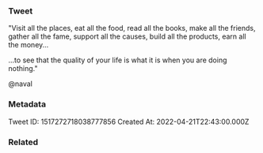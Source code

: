 ### Tweet
"Visit all the places, eat all the food, read all the books, make all the friends, gather all the fame, support all the causes, build all the products, earn all the money...

...to see that the quality of your life is what it is when you are doing nothing."

@naval

### Metadata
Tweet ID: 1517272718038777856
Created At: 2022-04-21T22:43:00.000Z

### Related

